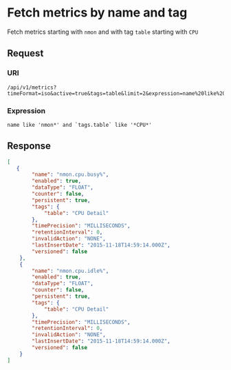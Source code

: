 # Fetch metrics by name and tag

Fetch metrics starting with `nmon` and with tag `table` starting with `CPU`

## Request 
### URI 
```
/api/v1/metrics?timeFormat=iso&active=true&tags=table&limit=2&expression=name%20like%20%27nmon*%27%20and%20tags.table%20like%20%27*CPU*%27
```

### Expression

```
name like 'nmon*' and `tags.table` like '*CPU*'
```

## Response

```json
[
   {
        "name": "nmon.cpu.busy%",
        "enabled": true,
        "dataType": "FLOAT",
        "counter": false,
        "persistent": true,
        "tags": {
            "table": "CPU Detail"
        },
        "timePrecision": "MILLISECONDS",
        "retentionInterval": 0,
        "invalidAction": "NONE",
        "lastInsertDate": "2015-11-18T14:59:14.000Z",
        "versioned": false
    },
    {
        "name": "nmon.cpu.idle%",
        "enabled": true,
        "dataType": "FLOAT",
        "counter": false,
        "persistent": true,
        "tags": {
            "table": "CPU Detail"
        },
        "timePrecision": "MILLISECONDS",
        "retentionInterval": 0,
        "invalidAction": "NONE",
        "lastInsertDate": "2015-11-18T14:59:14.000Z",
        "versioned": false
    }
]
```
